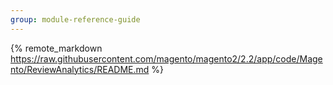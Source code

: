 ```yaml
---
group: module-reference-guide
---
```


{% remote_markdown https://raw.githubusercontent.com/magento/magento2/2.2/app/code/Magento/ReviewAnalytics/README.md %}